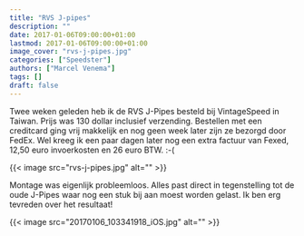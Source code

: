 ```yaml
---
title: "RVS J-pipes"
description: ""
date: 2017-01-06T09:00:00+01:00
lastmod: 2017-01-06T09:00:00+01:00
image_cover: "rvs-j-pipes.jpg"
categories: ["Speedster"]
authors: ["Marcel Venema"] 
tags: []
draft: false
---
```


Twee weken geleden heb ik de RVS J-Pipes besteld bij VintageSpeed in Taiwan. Prijs was 130 dollar inclusief verzending. Bestellen met een creditcard ging vrij makkelijk en nog geen week later zijn ze bezorgd door FedEx. Wel kreeg ik een paar dagen later nog een extra factuur van Fexed, 12,50 euro invoerkosten en 26 euro BTW. :-(

<!--more-->
{{< image src="rvs-j-pipes.jpg" alt="" >}}

Montage was eigenlijk probleemloos. Alles past direct in tegenstelling tot de oude J-Pipes waar nog een stuk bij aan moest worden gelast. Ik ben erg tevreden over het resultaat!

{{< image src="20170106_103341918_iOS.jpg" alt="" >}}

&nbsp;  
